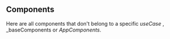 ## Components
Here are all components that don't belong to a specific _useCase_ , _baseComponents or
_AppComponents_.
